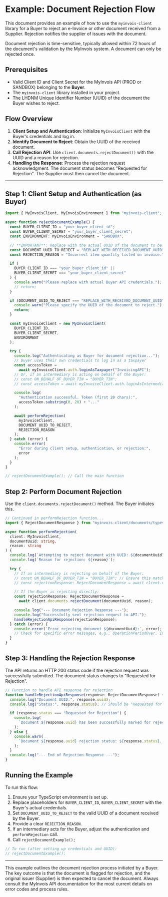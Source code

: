 # Example: Document Rejection Flow

This document provides an example of how to use the `myinvois-client` library for a Buyer to reject an e-Invoice or other document received from a Supplier. Rejection notifies the supplier of issues with the document.

Document rejection is time-sensitive, typically allowed within 72 hours of the document's validation by the MyInvois system. A document can only be rejected once.

## Prerequisites

- Valid Client ID and Client Secret for the MyInvois API (PROD or SANDBOX) belonging to the **Buyer**.
- The `myinvois-client` library installed in your project.
- The LHDNM Unique Identifier Number (UUID) of the document the Buyer wishes to reject.

## Flow Overview

1.  **Client Setup and Authentication**: Initialize `MyInvoisClient` with the Buyer's credentials and log in.
2.  **Identify Document to Reject**: Obtain the UUID of the received document.
3.  **Call Rejection API**: Use `client.documents.rejectDocument()` with the UUID and a reason for rejection.
4.  **Handling the Response**: Process the rejection request acknowledgment. The document status becomes "Requested for Rejection". The Supplier must then cancel the document.

---

## Step 1: Client Setup and Authentication (as Buyer)

```typescript
import { MyInvoisClient, MyInvoisEnvironment } from "myinvois-client"; // Adjust import path

async function rejectDocumentExample() {
  const BUYER_CLIENT_ID = "your_buyer_client_id";
  const BUYER_CLIENT_SECRET = "your_buyer_client_secret";
  const ENVIRONMENT: MyInvoisEnvironment = "SANDBOX";

  // **IMPORTANT**: Replace with the actual UUID of the document to be rejected by the Buyer
  const DOCUMENT_UUID_TO_REJECT = "REPLACE_WITH_RECEIVED_DOCUMENT_UUID";
  const REJECTION_REASON = "Incorrect item quantity listed on invoice."; // Be specific

  if (
    BUYER_CLIENT_ID === "your_buyer_client_id" ||
    BUYER_CLIENT_SECRET === "your_buyer_client_secret"
  ) {
    console.warn("Please replace with actual Buyer API credentials.");
    // return;
  }

  if (DOCUMENT_UUID_TO_REJECT === "REPLACE_WITH_RECEIVED_DOCUMENT_UUID") {
    console.warn("Please specify the UUID of the document to reject.");
    return;
  }

  const myInvoiceClient = new MyInvoisClient(
    BUYER_CLIENT_ID,
    BUYER_CLIENT_SECRET,
    ENVIRONMENT
  );

  try {
    console.log("Authenticating as Buyer for document rejection...");
    // Buyer uses their own credentials to log in as a taxpayer
    const accessToken =
      await myInvoiceClient.auth.loginAsTaxpayer("InvoicingAPI");
    // Or, if an intermediary is acting on behalf of the Buyer:
    // const ON_BEHALF_OF_BUYER_TIN = "BUYER_TIN";
    // const accessToken = await myInvoiceClient.auth.loginAsIntermediary(ON_BEHALF_OF_BUYER_TIN, "InvoicingAPI");

    console.log(
      "Authentication successful. Token (first 20 chars):",
      accessToken.substring(0, 20) + "..."
    );

    await performRejection(
      myInvoiceClient,
      DOCUMENT_UUID_TO_REJECT,
      REJECTION_REASON
    );
  } catch (error) {
    console.error(
      "Error during client setup, authentication, or rejection:",
      error
    );
  }
}

// rejectDocumentExample(); // Call the main function
```

## Step 2: Perform Document Rejection

Use the `client.documents.rejectDocument()` method. The Buyer initiates this.

```typescript
// Continued in performRejection function...
import { RejectDocumentResponse } from "myinvois-client/documents/types"; // Adjust path

async function performRejection(
  client: MyInvoisClient,
  documentUuid: string,
  reason: string
) {
  console.log(`Attempting to reject document with UUID: ${documentUuid}`);
  console.log(`Reason for rejection: ${reason}`);

  try {
    // If an intermediary is rejecting on behalf of the Buyer:
    // const ON_BEHALF_OF_BUYER_TIN = "BUYER_TIN"; // Ensure this matches login
    // const rejectionResponse: RejectDocumentResponse = await client.documents.rejectDocument(documentUuid, reason, ON_BEHALF_OF_BUYER_TIN);

    // If the Buyer is rejecting directly:
    const rejectionResponse: RejectDocumentResponse =
      await client.documents.rejectDocument(documentUuid, reason);

    console.log("--- Document Rejection Response ---");
    console.log("Successfully sent rejection request to API.");
    handleRejectionApiResponse(rejectionResponse);
  } catch (error) {
    console.error(`Error rejecting document ${documentUuid}:`, error);
    // Check for specific error messages, e.g., OperationPeriodOver, IncorrectState
  }
}
```

## Step 3: Handling the Rejection Response

The API returns an HTTP 200 status code if the rejection request was successfully submitted. The document status changes to "Requested for Rejection".

```typescript
// Function to handle API response for rejection
function handleRejectionApiResponse(response: RejectDocumentResponse) {
  console.log("Document UUID:", response.uuid);
  console.log("Status:", response.status); // Should be "Requested for Rejection"

  if (response.status === "Requested for Rejection") {
    console.log(
      `Document ${response.uuid} has been successfully marked for rejection. The issuer (Supplier) needs to cancel it.`
    );
  } else {
    console.warn(
      `Document ${response.uuid} rejection status: ${response.status}. Review API logs if unexpected.`
    );
  }
  console.log("--- End of Rejection Response ---");
}
```

## Running the Example

To run this flow:

1.  Ensure your TypeScript environment is set up.
2.  Replace placeholders for `BUYER_CLIENT_ID`, `BUYER_CLIENT_SECRET` with the Buyer's actual credentials.
3.  Set `DOCUMENT_UUID_TO_REJECT` to the valid UUID of a document received by the Buyer.
4.  Provide a clear `REJECTION_REASON`.
5.  If an intermediary acts for the Buyer, adjust the authentication and `performRejection` call.
6.  Call `rejectDocumentExample();`

```typescript
// To run (after setting up credentials and UUID):
// rejectDocumentExample();
```

---

This example outlines the document rejection process initiated by a Buyer. The key outcome is that the document is flagged for rejection, and the original issuer (Supplier) is then expected to cancel the document. Always consult the MyInvois API documentation for the most current details on error codes and process rules.
